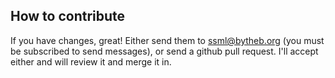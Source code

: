 How to contribute
-----------------

If you have changes, great! Either send them to ssml@bytheb.org (you must be
subscribed to send messages), or send a github pull request. I'll accept either
and will review it and merge it in.

